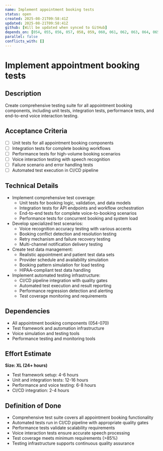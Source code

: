 ```yaml
---
name: Implement appointment booking tests
status: open
created: 2025-08-21T09:58:41Z
updated: 2025-08-21T09:58:41Z
github: [Will be updated when synced to GitHub]
depends_on: [054, 055, 056, 057, 058, 059, 060, 061, 062, 063, 064, 065, 066, 067, 068, 069, 070]
parallel: false
conflicts_with: []
---
```


# Implement appointment booking tests

## Description
Create comprehensive testing suite for all appointment booking components, including unit tests, integration tests, performance tests, and end-to-end voice interaction testing.

## Acceptance Criteria
- [ ] Unit tests for all appointment booking components
- [ ] Integration tests for complete booking workflows
- [ ] Performance tests for high-volume booking scenarios
- [ ] Voice interaction testing with speech recognition
- [ ] Failure scenario and error handling tests
- [ ] Automated test execution in CI/CD pipeline

## Technical Details
- Implement comprehensive test coverage:
  - Unit tests for booking logic, validation, and data models
  - Integration tests for API endpoints and workflow orchestration
  - End-to-end tests for complete voice-to-booking scenarios
  - Performance tests for concurrent booking and system load
- Develop specialized test scenarios:
  - Voice recognition accuracy testing with various accents
  - Booking conflict detection and resolution testing
  - Retry mechanism and failure recovery testing
  - Multi-channel notification delivery testing
- Create test data management:
  - Realistic appointment and patient test data sets
  - Provider schedule and availability simulation
  - Booking pattern simulation for load testing
  - HIPAA-compliant test data handling
- Implement automated testing infrastructure:
  - CI/CD pipeline integration with quality gates
  - Automated test execution and result reporting
  - Performance regression detection and alerting
  - Test coverage monitoring and requirements

## Dependencies
- All appointment booking components (054-070)
- Test framework and automation infrastructure
- Voice simulation and testing tools
- Performance testing and monitoring tools

## Effort Estimate
**Size: XL (24+ hours)**
- Test framework setup: 4-6 hours
- Unit and integration tests: 12-16 hours
- Performance and voice testing: 6-8 hours
- CI/CD integration: 2-4 hours

## Definition of Done
- Comprehensive test suite covers all appointment booking functionality
- Automated tests run in CI/CD pipeline with appropriate quality gates
- Performance tests validate scalability requirements
- Voice interaction tests ensure accurate speech processing
- Test coverage meets minimum requirements (>85%)
- Testing infrastructure supports continuous quality assurance